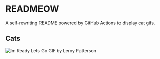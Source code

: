 # READMEOW

A self-rewriting README powered by GitHub Actions to display cat gifs.

## Cats

![Im Ready Lets Go GIF by Leroy Patterson](https://media2.giphy.com/media/CjmvTCZf2U3p09Cn0h/200.gif?cid=9acd02daswxt3w0xpleju12xdamithtyo6ut2oasu5x4catu&ep=v1_gifs_search&rid=200.gif&ct=g)
